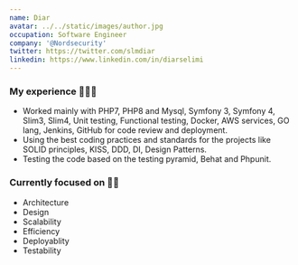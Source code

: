 ```yaml
---
name: Diar
avatar: ../../static/images/author.jpg
occupation: Software Engineer
company: '@Nordsecurity'
twitter: https://twitter.com/slmdiar
linkedin: https://www.linkedin.com/in/diarselimi
---
```


### My experience 👨🏼‍💻

- Worked mainly with PHP7, PHP8 and Mysql, Symfony 3, Symfony 4, Slim3, Slim4, Unit testing, Functional testing, Docker, AWS services, GO lang, Jenkins, GitHub for code review and deployment.
- Using the best coding practices and standards for the projects like SOLID principles, KISS, DDD, DI, Design Patterns.
- Testing the code based on the testing pyramid, Behat and Phpunit.

### Currently focused on 🧘🏻

- Architecture
- Design
- Scalability
- Efficiency
- Deployablity
- Testability

